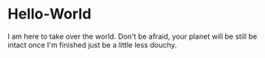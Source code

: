 # Hello-World
I am here to take over the world. Don't be afraid, your planet will be still be intact once I'm finished just be a little less douchy.

